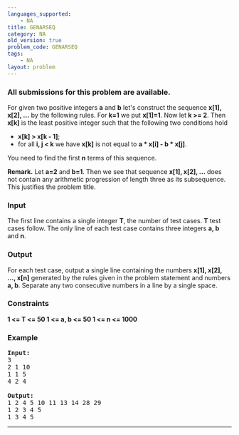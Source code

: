 ```yaml
---
languages_supported:
    - NA
title: GENARSEQ
category: NA
old_version: true
problem_code: GENARSEQ
tags:
    - NA
layout: problem
---
```

###  All submissions for this problem are available. 

For given two positive integers **a** and **b** let's construct the sequence **x\[1\], x\[2\], ...** by the following rules. For **k=1** we put **x\[1\]=1**. Now let **k >= 2**. Then **x\[k\]** is the least positive integer such that the following two conditions hold

- **x\[k\] > x\[k - 1\]**;
- for all **i, j < k** we have **x\[k\]** is not equal to **a \* x\[i\] - b \* x\[j\]**.


 You need to find the first **n** terms of this sequence. 

 **Remark.** Let **a=2** and **b=1**. Then we see that sequence **x\[1\], x\[2\], ...** does not contain any arithmetic progression of length three as its subsequence. This justifies the problem title.

### Input

The first line contains a single integer **T**, the number of test cases. **T** test cases follow. The only line of each test case contains three integers **a, b** and **n**.

### Output

For each test case, output a single line containing the numbers **x\[1\], x\[2\], ..., x\[n\]** generated by the rules given in the problem statement and numbers **a, b**. Separate any two consecutive numbers in a line by a single space.

### Constraints

 **1 <= T <= 50 
 1 <= a, b <= 50 
 1 <= n <= 1000**

### Example

<pre><b>Input:</b>
3
2 1 10
1 1 5
4 2 4

<b>Output:</b>
1 2 4 5 10 11 13 14 28 29
1 2 3 4 5
1 3 4 5
</pre>
- - - - - -

